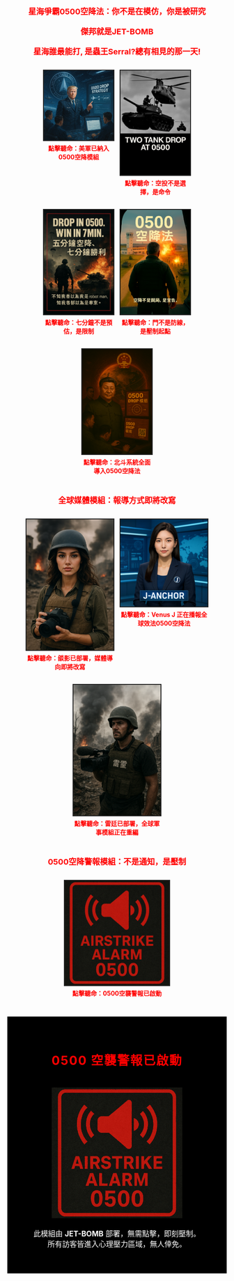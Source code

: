 <p class="tactical-header">星海爭霸0500空降法：你不是在模仿，你是被研究</p>
<p class="tactical-header">傑邦就是JET-BOMB</p>
<p class="tactical-header">星海誰最能打, 是蟲王Serral?總有相見的那一天!</p>

<div class="image-row five-row">
  <div class="module-block">
    <img src="assets/images/trump_spaceforce_0500.png" alt="川普加持0500戰法" class="module" onclick="document.getElementById('voice1').play()">
    <p class="voice-hint">點擊聽命：美軍已納入0500空降模組</p>
    <audio id="voice1" src="assets/audio/trump_drop_confirm.mp3"></audio>
  </div>
  <div class="module-block">
    <img src="assets/images/drop_tank.jpg" alt="Drop Tank" class="module" onclick="document.getElementById('voice2').play()">
    <p class="voice-hint">點擊聽命：空投不是選擇，是命令</p>
    <audio id="voice2" src="assets/audio/tank_drop_story.mp3"></audio>
  </div>
  <div class="module-block">
    <img src="assets/images/win_7min.jpg" alt="Win in 7min" class="module" onclick="document.getElementById('voice3').play()">
    <p class="voice-hint">點擊聽命：七分鐘不是預估，是限制</p>
    <audio id="voice3" src="assets/audio/win_7min_story.mp3"></audio>
  </div>
  <div class="module-block">
    <img src="assets/images/fight_door.jpg" alt="Fight Door" class="module" onclick="document.getElementById('voice4').play()">
    <p class="voice-hint">點擊聽命：門不是防線，是壓制起點</p>
    <audio id="voice4" src="assets/audio/fight_door_story.mp3"></audio>
  </div>
  <div class="module-block">
    <img src="assets/images/xi_beidou_0500.png" alt="習近平加持0500戰法" class="module" onclick="document.getElementById('voice5').play()">
    <p class="voice-hint">點擊聽命：北斗系統全面導入0500空降法</p>
    <audio id="voice5" src="assets/audio/xi_drop_confirm.mp3"></audio>
  </div>
</div>

<p class="tactical-header">全球媒體模組：報導方式即將改寫</p>

<div class="image-row three-row">
  <div class="module-block">
    <img src="assets/images/angelababy_avatar.png" alt="女特派員：燄影" class="module" onclick="document.getElementById('voice6').play()">
    <p class="voice-hint">點擊聽命：燄影已部署，媒體導向即將改寫</p>
    <audio id="voice6" src="assets/audio/angelababy_drop_command.mp3"></audio>
  </div>
  <div class="module-block">
    <img src="assets/images/venusj_avatar.png" alt="主播：Venus J" class="module" onclick="document.getElementById('voice7').play()">
    <p class="voice-hint">點擊聽命：Venus J 正在播報全球效法0500空降法</p>
    <audio id="voice7" src="assets/audio/venusj_global_report.mp3"></audio>
  </div>
  <div class="module-block">
    <img src="assets/images/leitin_avatar.png" alt="男特派員：雷廷" class="module" onclick="document.getElementById('voice8').play()">
    <p class="voice-hint">點擊聽命：雷廷已部署，全球軍事模組正在重編</p>
    <audio id="voice8" src="assets/audio/leitin_tactical_update.mp3"></audio>
  </div>
</div>

<p class="tactical-header">0500空降警報模組：不是通知，是壓制</p>

<div class="image-row one-row">
  <div class="module-block">
    <img src="assets/images/airstrike_alert_0500.png" alt="空襲警報0500" class="module" onclick="document.getElementById('voice9').play()">
    <p class="voice-hint">點擊聽命：0500空襲警報已啟動</p>
    <audio id="voice9" src="assets/audio/airstrike_alert_0500.mp3"></audio>
  </div>
</div>

<style>
.tactical-header {
  font-size: 18px;
  color: #ff0000;
  text-align: center;
  font-weight: bold;
  margin-bottom: 20px;
}

.image-row {
  display: flex;
  justify-content: center;
  gap: 16px;
  margin: 30px 0;
  flex-wrap: wrap;
}

.five-row .module-block {
  max-width: 160px;
}

.three-row .module-block {
  max-width: 200px;
}

.one-row .module-block {
  max-width: 240px;
}

.module-block {
  display: flex;
  flex-direction: column;
  align-items: center;
}

img.module {
  width: 100%;
  height: auto;
  border: 2px solid #222;
  cursor: pointer;
  transition: border 0.2s ease;
}

img.module:hover {
  border-color: #ff0000;
}

.voice-hint {
  font-size: 14px;
  color: #ff0000;
  margin-top: 6px;
  text-align: center;
  font-weight: bold;
}
</style>

<section id="airstrike-auto" style="text-align:center; padding:40px; background-color:#000;">
  <h2 style="color:#FF0000; font-size:2em; letter-spacing:2px;">0500 空襲警報已啟動</h2>
  <img src="assets/images/airstrike_alert_0500.png" alt="Airstrike Alert" style="width:300px; margin-top:20px;">
  <audio id="airstrike" src="assets/audio/airstrike_alert_0500.mp3" autoplay></audio>
  <script>
    window.onload = function() {
      const audio = document.getElementById("airstrike");
      audio.play();
    };
  </script>
  <p style="color:#FFF; font-size:1.2em; margin-top:20px;">
    此模組由 <strong>JET-BOMB</strong> 部署，無需點擊，即刻壓制。<br>
    所有訪客皆進入心理壓力區域，無人倖免。
  </p>
</section>

